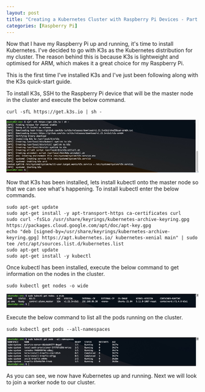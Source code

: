 ```yaml
---
layout: post
title: "Creating a Kubernetes Cluster with Raspberry Pi Devices - Part 3: Installing Kubernetes onto the Master Node"
categories: [Raspberry Pi]
---
```


Now that I have my Raspberry Pi up and running, it's time to install Kubernetes. I've decided to go with K3s as the Kubernetes distribution for my cluster. The reason behind this is because K3s is lightweight and optimised for ARM, which makes it a great choice for my Raspberry Pi. 

This is the first time I've installed K3s and I've just been following along with the K3s quick-start guide.

To install K3s, SSH to the Raspberry Pi device that will be the master node in the cluster and execute the below command.

```
curl -sfL https://get.k3s.io | sh -
```

![](/docs/assets/images/2021-08-26-raspberry-pi-k8s-setup/Install-k3s.jpg)

Now that K3s has been installed, lets install kubectl onto the master node so that we can see what's happening. To install kubectl enter the below commands.

```
sudo apt-get update
sudo apt-get install -y apt-transport-https ca-certificates curl
sudo curl -fsSLo /usr/share/keyrings/kubernetes-archive-keyring.gpg https://packages.cloud.google.com/apt/doc/apt-key.gpg
echo "deb [signed-by=/usr/share/keyrings/kubernetes-archive-keyring.gpg] https://apt.kubernetes.io/ kubernetes-xenial main" | sudo tee /etc/apt/sources.list.d/kubernetes.list
sudo apt-get update
sudo apt-get install -y kubectl
```

Once kubectl has been installed, execute the below command to get information on the nodes in the cluster.

```
sudo kubectl get nodes -o wide
```

![](/docs/assets/images/2021-08-26-raspberry-pi-k8s-setup/MasterNodeStatus.jpg)

Execute the below command to list all the pods running on the cluster.

```
sudo kubectl get pods --all-namespaces
```

![](/docs/assets/images/2021-08-26-raspberry-pi-k8s-setup/PodRunning.jpg)

As you can see, we now have Kubernetes up and running. Next we will look to join a worker node to our cluster.

